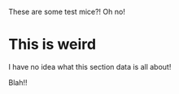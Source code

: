 These are some test mice?! Oh no!

# This is weird

I have no idea what this section data is all about!

Blah!!
